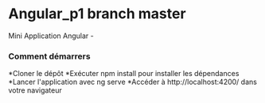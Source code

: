 # Angular_p1 branch master
Mini Application Angular - 


<h3>Comment démarrers</h3>

*Cloner le dépôt
*Exécuter npm install pour installer les dépendances
*Lancer l'application avec ng serve
*Accéder à http://localhost:4200/ dans votre navigateur

